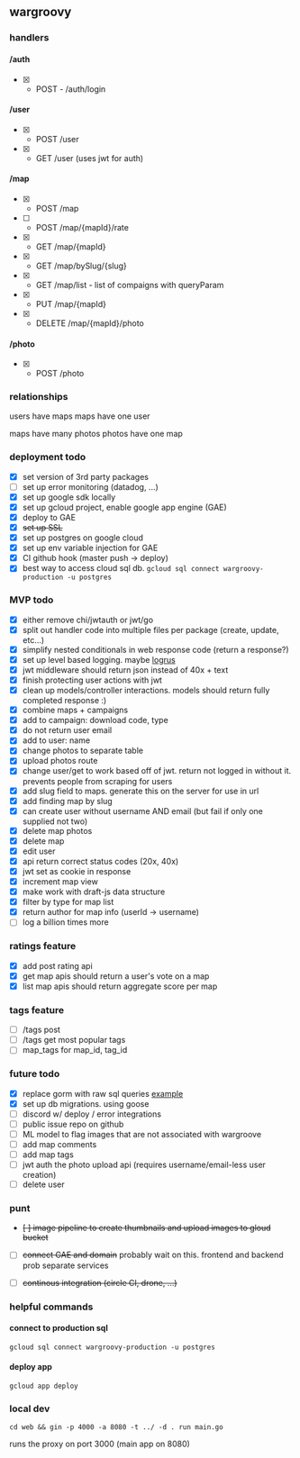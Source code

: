 ## wargroovy

### handlers

#### /auth
- [X] - POST - /auth/login

#### /user
- [x] - POST /user
- [X] - GET /user (uses jwt for auth)

#### /map
- [x] - POST /map
- [ ] - POST /map/{mapId}/rate
- [x] - GET /map/{mapId}
- [x] - GET /map/bySlug/{slug}
- [X] - GET /map/list - list of compaigns with queryParam
- [X] - PUT /map/{mapId}
- [X] - DELETE /map/{mapId}/photo

#### /photo
- [x] - POST /photo



### relationships
users have maps
maps have one user

maps have many photos
photos have one map


### deployment todo
- [x] set version of 3rd party packages
- [ ] set up error monitoring (datadog, ...)
- [x] set up google sdk locally
- [x] set up gcloud project, enable google app engine (GAE)
- [x] deploy to GAE
- [x] ~~set up SSL~~
- [x] set up postgres on google cloud
- [x] set up env variable injection for GAE
- [x] CI github hook (master push -> deploy)
- [x] best way to access cloud sql db. `gcloud sql connect wargroovy-production -u postgres`

### MVP todo
- [x] either remove chi/jwtauth or jwt/go
- [x] split out handler code into multiple files per package (create, update, etc...)
- [x] simplify nested conditionals in web response code (return a response?)
- [x] set up level based logging. maybe [logrus](https://github.com/Sirupsen/logrus)
- [x] jwt middleware should return json instead of 40x + text
- [x] finish protecting user actions with jwt
- [x] clean up models/controller interactions. models should return fully completed response :)
- [x] combine maps + campaigns
- [x] add to campaign: download code, type
- [x] do not return user email
- [x] add to user: name
- [x] change photos to separate table
- [x] upload photos route
- [x] change user/get to work based off of jwt. return not logged in without it. prevents people from scraping for users
- [x] add slug field to maps. generate this on the server for use in url
- [x] add finding map by slug
- [x] can create user without username AND email (but fail if only one supplied not two)
- [x] delete map photos
- [x] delete map
- [x] edit user
- [x] api return correct status codes (20x, 40x)
- [x] jwt set as cookie in response
- [x] increment map view
- [x] make work with draft-js data structure
- [x] filter by type for map list
- [x] return author for map info (userId -> username)
- [ ] log a billion times more

### ratings feature
- [x] add post rating api
- [x] get map apis should return a user's vote on a map
- [x] list map apis should return aggregate score per map

### tags feature
- [ ] /tags post
- [ ] /tags get most popular tags
- [ ] map_tags for map_id, tag_id

### future todo
- [x] replace gorm with raw sql queries [example](https://github.com/GoogleCloudPlatform/golang-samples/blob/master/appengine/go11x/cloudsql/cloudsql.go)
- [x] set up db migrations. using goose
- [ ] discord w/ deploy / error integrations
- [ ] public issue repo on github
- [ ] ML model to flag images that are not associated with wargroove
- [ ] add map comments
- [ ] add map tags
- [ ] jwt auth the photo upload api (requires username/email-less user creation)
- [ ] delete user

### punt
- ~~[ ] image pipeline to create thumbnails and upload images to gloud bucket~~
- [ ] ~~connect GAE and domain~~ probably wait on this. frontend and backend prob separate services
- [ ] ~~continous integration (circle CI, drone, ...)~~


### helpful commands

#### connect to production sql
`gcloud sql connect wargroovy-production -u postgres`

#### deploy app
`gcloud app deploy`

### local dev
`cd web && gin -p 4000 -a 8080 -t ../ -d . run main.go`

runs the proxy on port 3000 (main app on 8080)